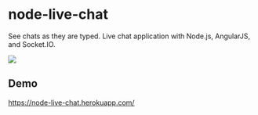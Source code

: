# node-live-chat
See chats as they are typed. Live chat application with Node.js, AngularJS, and Socket.IO.

![](http://i.giphy.com/uSpwyMBuLLoDS.gif)

## Demo
https://node-live-chat.herokuapp.com/